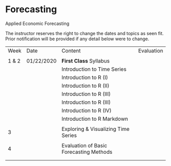 # Forecasting
Applied Economic Forecasting

The instructor reserves the right to change the dates and topics as seen fit. Prior notification will be provided if any detail below were to change.

|         |                |                                                                                                                                                                                                    |                                                                                                                                    | 
|---------|----------------|----------------------------------------------------------------------------------------------------------------------------------------------------------------------------------------------------|------------------------------------------------------------------------------------------------------------------------------------| 
| Week      | Date             | Content                                 | Evaluation |
|           |                  |                                         |            |
| 1 & 2     | 01/22/2020       | **First Class** Syllabus                |            |
|           |                  | Introduction to Time Series             |            |
|           |                  | Introduction to R (I)                   |            |
|           |                  | Introduction to R (II)                  |            |
|           |                  | Introduction to R (III)                 |            |
|           |                  | Introduction to R (III)                 |            |
|           |                  | Introduction to R (IV)                  |            |
|           |                  | Introduction to R Markdown              |            |
|           |                  |                                         |            |
| 3         |                  | Exploring & Visualizing Time Series     |            |
|           |                  |                                         |            |
| 4         |                  | Evaluation of Basic Forecasting Methods |            |
|           |                  |                                         |            |
|           |                  |                                         |            |
